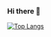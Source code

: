 ### Hi there 👋

[![Top Langs](https://github-readme-stats-zqfq.vercel.app/api/top-langs/?username=KimPaivarinne)](https://github-readme-stats-zqfq.vercel.app/api/top-langs/?username=KimPaivarinne)
<!--
**KimPaivarinne/KimPaivarinne** is a ✨ _special_ ✨ repository because its `README.md` (this file) appears on your GitHub profile.

Here are some ideas to get you started:

- 🔭 I’m currently working on ...
- 🌱 I’m currently learning ...
- 👯 I’m looking to collaborate on ...
- 🤔 I’m looking for help with ...
- 💬 Ask me about ...
- 📫 How to reach me: ...
- 😄 Pronouns: ...
- ⚡ Fun fact: ...
-->
